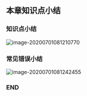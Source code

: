 ## 本章知识点小结



### 知识点小结

![image-20200701081210770](https://cdn.jsdelivr.net/gh/Square-John/Image/img/image-20200701081242455.png)



### 常见错误小结

![image-20200701081242455](https://cdn.jsdelivr.net/gh/Square-John/Image/img/image-20200701081210770.png)



### END

